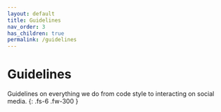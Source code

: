 ```yaml
---
layout: default
title: Guidelines
nav_order: 3
has_children: true
permalink: /guidelines
---
```


# Guidelines

Guidelines on everything we do from code style to interacting on social media. {: .fs-6 .fw-300 }